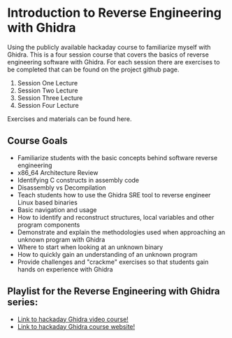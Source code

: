 # Introduction to Reverse Engineering with Ghidra
Using the publicly available hackaday course to familiarize myself with Ghidra. This is a four session course that covers the basics of reverse engineering software with Ghidra. For each session there are exercises to be completed that can be found on the project github page.

1. Session One Lecture
2. Session Two Lecture
3. Session Three Lecture
4. Session Four Lecture

Exercises and materials can be found here.

## Course Goals
- Familiarize students with the basic concepts behind software reverse engineering
- x86_64 Architecture Review
- Identifying C constructs in assembly code
- Disassembly vs Decompilation
- Teach students how to use the Ghidra SRE tool to reverse engineer Linux based binaries
- Basic navigation and usage
- How to identify and reconstruct structures, local variables and other program components
- Demonstrate and explain the methodologies used when approaching an unknown program with Ghidra
- Where to start when looking at an unknown binary
- How to quickly gain an understanding of an unknown program
- Provide challenges and "crackme" exercises so that students gain hands on experience with Ghidra

## Playlist for the Reverse Engineering with Ghidra series:
- [Link to hackaday Ghidra video course!](https://www.youtube.com/playlist?list=PL_tws4AXg7auglkFo6ZRoWGXnWL0FHAEi)
- [Link to hackaday Ghidra course website!](https://hackaday.io/course/172292-introduction-to-reverse-engineering-with-ghidra)
